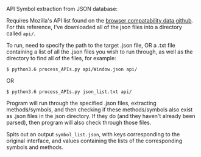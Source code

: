 API Symbol extraction from JSON database:

Requires Mozilla's API list found on the [browser compatability data github](https://github.com/mdn/browser-compat-data/tree/master/api). For this reference, I've downloaded all of the json files into a directory called `api/`.

To run, need to specify the path to the target .json file, OR a .txt file containing a list of all the .json files you wish to run through, as well as the directory to find all of the files, for example:

`$ python3.6 process_APIs.py api/Window.json api/`

OR 

`$ python3.6 process_APIs.py json_list.txt api/`

Program will run through the specified .json files, extracting methods/symbols, and then checking if these methods/symbols also exist as .json files in the json directory. If they do (and they haven't already been parsed), then program will also check through those files.

Spits out an output `symbol_list.json`, with keys corresponding to the original interface, and values containing the lists of the corresponding symbols and methods.

